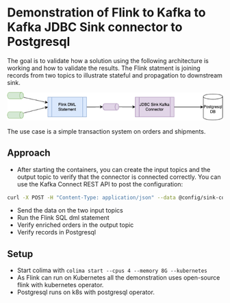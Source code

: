 # Demonstration of Flink to Kafka to Kafka JDBC Sink connector to Postgresql

The goal is to validate how a solution using the following architecture is working and how to validate the results. The Flink statment is joining records from two topics to illustrate stateful and propagation to downstream sink.

![](../../docs/architecture/diagrams/flk-kafka-jdbc-ps.drawio.png)

The use case is a simple transaction system on orders and shipments.

## Approach

* After starting the containers, you can create the input topics and the output topic to verify that the connector is connected correctly. You can use the Kafka Connect REST API to post the configuration:

```bash
curl -X POST -H "Content-Type: application/json" --data @config/sink-connector.json http://localhost:8083/connectors/
```

* Send the data on the two input topics
* Run the Flink SQL dml statement
* Verify enriched orders in the output topic
* Verify records in Postgresql

## Setup

* Start colima with `colima start --cpus 4 --memory 8G --kubernetes`
* As Flink can run on Kubernetes all the demonstration uses open-source flink with kubernetes operator.
* Postgresql runs on k8s with postgresql operator.
